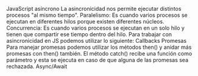 JavaScript asíncrono
La asincronicidad nos permite ejecutar distintos procesos "al mismo tiempo".
Paralelismo: Es cuando varios procesos se ejecutan en diferentes hilos porque existen diferentes núcleos.
Concurrencia: Es cuando varios procesos se ejecutan en un solo hilo y tienen que compartir ese tiempo dentro del hilo.
Para trabajar con asincronicidad en JS podemos utilizar lo siguiente:
Callbacks
Promesas
Para manejar promesas podemos utilizar los métodos then() y anidar más promesas con then() también.
El método catch() recibe una función como parámetro y esta se ejecuta en caso de que alguna de las promesas sea rechazada.
Async/Await
